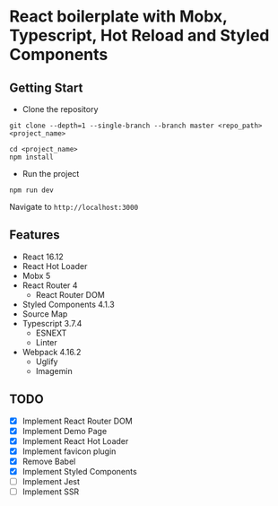 # React boilerplate with Mobx, Typescript, Hot Reload and Styled Components

## Getting Start

- Clone the repository

```
git clone --depth=1 --single-branch --branch master <repo_path> <project_name>
```

```
cd <project_name>
npm install
```

- Run the project

```
npm run dev
```

Navigate to `http://localhost:3000`

## Features

- React 16.12
- React Hot Loader
- Mobx 5
- React Router 4
  - React Router DOM
- Styled Components 4.1.3
- Source Map
- Typescript 3.7.4
  - ESNEXT
  - Linter
- Webpack 4.16.2
  - Uglify
  - Imagemin

## TODO

- [x] Implement React Router DOM
- [x] Implement Demo Page
- [x] Implement React Hot Loader
- [x] Implement favicon plugin
- [x] Remove Babel
- [x] Implement Styled Components
- [ ] Implement Jest
- [ ] Implement SSR
